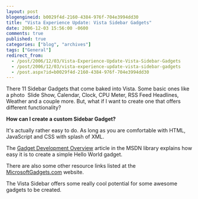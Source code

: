```yaml
---
layout: post
blogengineid: b0029f4d-2160-4384-976f-704e3994dd30
title: "Vista Experience Update: Vista Sidebar Gadgets"
date: 2006-12-03 15:56:00 -0600
comments: true
published: true
categories: ["blog", "archives"]
tags: ["General"]
redirect_from: 
  - /post/2006/12/03/Vista-Experience-Update-Vista-Sidebar-Gadgets
  - /post/2006/12/03/vista-experience-update-vista-sidebar-gadgets
  - /post.aspx?id=b0029f4d-2160-4384-976f-704e3994dd30
---
```

<!-- more -->
<p>There 11 Sidebar Gadgets that come baked into Vista. Some basic ones like a photo&nbsp; Slide Show, Calendar, Clock, CPU Meter, RSS Feed Headlines, Weather and a couple more.&nbsp;But, what if I want to create one that offers different functionality?</p>
<p><strong>How can I create a custom Sidebar Gadget?</strong></p>
<p>It's actually rather easy to do. As long as you are comfortable with HTML, JavaScript and CSS with splash of XML.</p>
<p>The <a href="http://msdn.microsoft.com/library/default.asp?url=/library/en-us/sidebar/sidebar/overviews/gdo.asp">Gadget Development Overview</a>&nbsp;article in the MSDN library explains how easy it is to create a simple Hello World gadget.</p>
<p>There are also some other resource links listed at the <a href="http://microsoftgadgets.com/build">MicrosoftGadgets.com</a> website.</p>
<p>The Vista Sidebar offers&nbsp;some really cool potential for some awesome gadgets to be created.</p>
